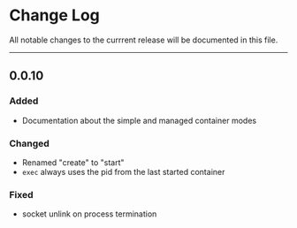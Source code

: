 # Change Log

All notable changes to the currrent release will be documented in this file.

---

## 0.0.10

### Added

- Documentation about the simple and managed container modes


### Changed

- Renamed "create" to "start"
- `exec` always uses the pid from the last started container


### Fixed

- socket unlink on process termination

